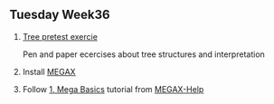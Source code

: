 ## Tuesday Week36

1. [Tree pretest exercie](pretest.pdf)

    Pen and paper ecercises about tree structures and interpretation
  
2. Install [MEGAX](https://www.megasoftware.net)
3. Follow [1. Mega Basics](https://www.megasoftware.net/web_help_10/index.htm#t=Part_I_Getting_Started%2FA_Walk_Through_MEGA%2FMEGA_Basics.htm) tutorial from [MEGAX-Help](https://www.megasoftware.net/web_help_10/index.htm#t=Introduction.htm)
